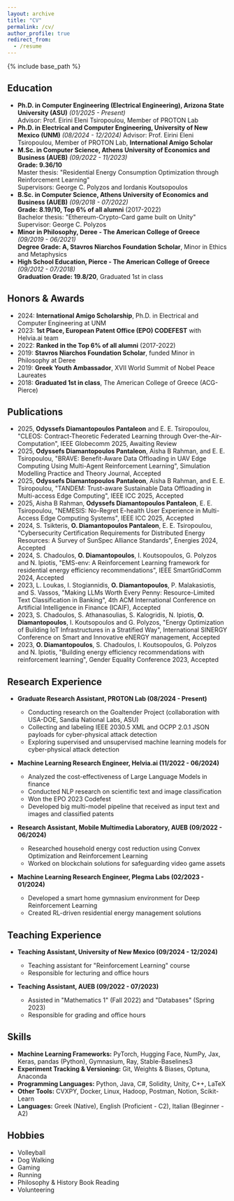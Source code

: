 ```yaml
---
layout: archive
title: "CV"
permalink: /cv/
author_profile: true
redirect_from:
  - /resume
---
```


{% include base_path %}

## Education

- **Ph.D. in Computer Engineering (Electrical Engineering), Arizona State University (ASU)** *(01/2025 - Present)*  
  Advisor: Prof. Eirini Eleni Tsiropoulou, Member of PROTON Lab  
- **Ph.D. in Electrical and Computer Engineering, University of New Mexico (UNM)** *(08/2024 - 12/2024)* 
  Advisor: Prof. Eirini Eleni Tsiropoulou, Member of PROTON Lab, **International Amigo Scholar**
- **M.Sc. in Computer Science, Athens University of Economics and Business (AUEB)** *(09/2022 - 11/2023)*  
  **Grade: 9.36/10**  
  Master thesis: "Residential Energy Consumption Optimization through Reinforcement Learning"  
  Supervisors: George C. Polyzos and Iordanis Koutsopoulos  
- **B.Sc. in Computer Science, Athens University of Economics and Business (AUEB)** *(09/2018 - 07/2022)*  
  **Grade: 8.19/10, Top 6% of all alumni** (2017-2022)  
  Bachelor thesis: "Ethereum-Crypto-Card game built on Unity"  
  Supervisor: George C. Polyzos  
- **Minor in Philosophy, Deree - The American College of Greece** *(09/2019 - 06/2021)*  
  **Degree Grade: A, Stavros Niarchos Foundation Scholar**, Minor in Ethics and Metaphysics 
- **High School Education, Pierce - The American College of Greece** *(09/2012 - 07/2018)*  
  **Graduation Grade: 19.8/20**, Graduated 1st in class  

## Honors & Awards

- 2024: **International Amigo Scholarship**, Ph.D. in Electrical and Computer Engineering at UNM  
- 2023: **1st Place, European Patent Office (EPO) CODEFEST** with Helvia.ai team  
- 2022: **Ranked in the Top 6% of all alumni** (2017-2022)  
- 2019: **Stavros Niarchos Foundation Scholar**, funded Minor in Philosophy at Deree  
- 2019: **Greek Youth Ambassador**, XVII World Summit of Nobel Peace Laureates  
- 2018: **Graduated 1st in class**, The American College of Greece (ACG-Pierce)  

## Publications

- 2025, **Odyssefs Diamantopoulos Pantaleon** and E. E. Tsiropoulou, "CLEOS: Contract-Theoretic Federated Learning through Over-the-Air-Computation", IEEE Globecomm 2025, Awaiting Review  
- 2025, **Odyssefs Diamantopoulos Pantaleon**, Aisha B Rahman, and E. E. Tsiropoulou, "BRAVE: Benefit-Aware Data Offloading in UAV Edge Computing Using Multi-Agent Reinforcement Learning", Simulation Modelling Practice and Theory Journal, Accepted
- 2025, **Odyssefs Diamantopoulos Pantaleon**, Aisha B Rahman, and E. E. Tsiropoulou, "TANDEM: Trust-aware Sustainable Data Offloading in Multi-access Edge Computing", IEEE ICC 2025, Accepted  
- 2025, Aisha B Rahman, **Odyssefs Diamantopoulos Pantaleon**, E. E. Tsiropoulou, "NEMESIS: No-Regret E-health User Experience in Multi-Access Edge Computing Systems", IEEE ICC 2025, Accepted  
- 2024, S. Tsikteris, **O. Diamantopoulos Pantaleon**, E. E. Tsiropoulou, "Cybersecurity Certification Requirements for Distributed Energy Resources: A Survey of SunSpec Alliance Standards", Energies 2024, Accepted  
- 2024, S. Chadoulos, **O. Diamantopoulos**, I. Koutsopoulos, G. Polyzos and N. Ipiotis, "EMS-env: A Reinforcement Learning framework for residential energy efficiency recommendations", IEEE SmartGridComm 2024, Accepted  
- 2023, L. Loukas, I. Stogiannidis, **O. Diamantopoulos**, P. Malakasiotis, and S. Vassos, "Making LLMs Worth Every Penny: Resource-Limited Text Classification in Banking", 4th ACM International Conference on Artificial Intelligence in Finance (ICAIF), Accepted  
- 2023, S. Chadoulos, S. Athanasoulias, S. Kalogridis, N. Ipiotis, **O. Diamantopoulos**, I. Koutsopoulos and G. Polyzos, "Energy Optimization of Building IoT Infrastructures in a Stratified Way", International SINERGY Conference on Smart and Innovative eNERGY management, Accepted  
- 2023, **O. Diamantopoulos**, S. Chadoulos, I. Koutsopoulos, G. Polyzos and N. Ipiotis, "Building energy efficiency recommendations with reinforcement learning", Gender Equality Conference 2023, Accepted  

## Research Experience

- **Graduate Research Assistant, PROTON Lab (08/2024 - Present)**  
  - Conducting research on the Goaltender Project (collaboration with USA-DOE, Sandia National Labs, ASU)  
  - Collecting and labeling IEEE 2030.5 XML and OCPP 2.0.1 JSON payloads for cyber-physical attack detection  
  - Exploring supervised and unsupervised machine learning models for cyber-physical attack detection

- **Machine Learning Research Engineer, Helvia.ai (11/2022 - 06/2024)**  
  - Analyzed the cost-effectiveness of Large Language Models in finance  
  - Conducted NLP research on scientific text and image classification  
  - Won the EPO 2023 Codefest  
  - Developed big multi-model pipeline that received as input text and images and classified patents

- **Research Assistant, Mobile Multimedia Laboratory, AUEB (09/2022 - 06/2024)**  
  - Researched household energy cost reduction using Convex Optimization and Reinforcement Learning  
  - Worked on blockchain solutions for safeguarding video game assets  

- **Machine Learning Research Engineer, Plegma Labs (02/2023 - 01/2024)**  
  - Developed a smart home gymnasium environment for Deep Reinforcement Learning  
  - Created RL-driven residential energy management solutions  

## Teaching Experience

- **Teaching Assistant, University of New Mexico (09/2024 - 12/2024)**  
  - Teaching assistant for "Reinforcement Learning" course  
  - Responsible for lecturing and office hours  

- **Teaching Assistant, AUEB (09/2022 - 07/2023)**  
  - Assisted in "Mathematics 1" (Fall 2022) and "Databases" (Spring 2023)  
  - Responsible for grading and office hours  

## Skills

- **Machine Learning Frameworks:** PyTorch, Hugging Face, NumPy, Jax, Keras, pandas (Python), Gymnasium, Ray, Stable-Baselines3  
- **Experiment Tracking & Versioning:** Git, Weights & Biases, Optuna, Anaconda  
- **Programming Languages:** Python, Java, C#, Solidity, Unity, C++, LaTeX  
- **Other Tools:** CVXPY, Docker, Linux, Hadoop, Postman, Notion, Scikit-Learn  
- **Languages:** Greek (Native), English (Proficient - C2), Italian (Beginner - A2)  

## Hobbies

- Volleyball 
- Dog Walking
- Gaming
- Running  
- Philosophy & History Book Reading
- Volunteering